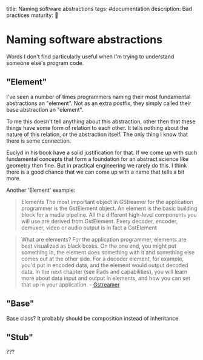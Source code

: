 title: Naming software abstractions
tags: #documentation
description: Bad practices
maturity: 🌱

Naming software abstractions
==

Words I don't find particularly useful when I'm trying to understand someone else's program code.

"Element"
--

I've seen a number of times programmers naming their most fundamental abstractions an
"element". Not as an extra postfix, they simply called their base abstraction
an "element".

To me this doesn't tell anything about this abstraction, other then that
these things have some form of relation to each other. It tells nothing
about the nature of this relation, or the abstraction itself. The only
thing I know that there is some connection.

Euclyd in his book have a solid justification for that. If we come up
with such fundamental concepts that form a foundation for an abstract
science like geometry then fine. But in practical engineering we rarely
do this. I think there is a good chance that we can come up with a name
that tells a bit more.

Another 'Element' example:

> Elements The most important object in GStreamer for the application
> programmer is the GstElement object. An element is the basic building
> block for a media pipeline. All the different high-level components
> you will use are derived from GstElement. Every decoder, encoder,
> demuxer, video or audio output is in fact a GstElement

> What are elements? For the application programmer, elements are best
> visualized as black boxes. On the one end, you might put something in,
> the element does something with it and something else comes out at the
> other side. For a decoder element, for example, you'd put in encoded
> data, and the element would output decoded data. In the next chapter
> (see Pads and capabilities), you will learn more about data input and
> output in elements, and how you can set that up in your application. -
> [Gstreamer]

"Base"
---

Base class? It probably should be composition instead of inheritance.

"Stub"
--

???

  ["Element"]: #element
  [Gstreamer]: https://gstreamer.freedesktop.org/documentation/application-development/basics/elements.html?gi-language=c

